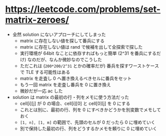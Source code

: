 # https://leetcode.com/problems/set-matrix-zeroes/

- 全然 solution にないアプローチにしてしまった
  - matrix に存在しない値を探して番兵にする
  - matrix に存在しない値は rand で候補を出して全探索で探した
  - 実行環境が 64bit なことに依存すればもっと簡単 (2^31 を番兵にするだけ) なのだが、なんか微妙なのでこうした
  - ただこれは (`200*200/2^31` とかの確率だが) 番兵を探すワーストケースで TLE する可能性はある
  - matrix を走査し 0 へ置き換えるべきセルに番兵をセット
  - もう一回 matrix を走査し番兵を 0 に置き換え
  - 微妙だが一応 ac した
- solution は matrix の最初の行・列をメモに使う方法だった
  - cell[i][j] が 0 の場合、cell[i][0] と cell[0][j] を 0 にする
  - これとは別に、最初の行、列を 0 にすべきかどうかを別変数でメモしておく
  - `[1, n], [1, m]` の範囲で、先頭のセルが 0 だったら 0 に埋めていく
  - 別で保持した最初の行、列をどうするかメモを頼りに 0 に埋めていく
